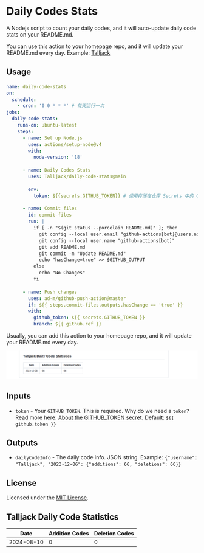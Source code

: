 # Daily Codes Stats

A Nodejs script to count your daily codes, and it will auto-update daily code stats on your README.md.

You can use this action to your homepage repo, and it will update your README.md every day. Example: [Talljack](https://github.com/Talljack/Talljack/blob/main/.github/workflows/code-stats.yml)

## Usage

```yml
name: daily-code-stats
on:
  schedule:
    - cron: '0 0 * * *' # 每天运行一次
jobs:
  daily-code-stats:
    runs-on: ubuntu-latest
    steps:
      - name: Set up Node.js
        uses: actions/setup-node@v4
        with:
          node-version: '18'

      - name: Daily Codes Stats
        uses: Talljack/daily-code-stats@main

        env:
          token: ${{secrets.GITHUB_TOKEN}} # 使用存储在仓库 Secrets 中的 GitHub 令牌

      - name: Commit files
        id: commit-files
        run: |
          if [ -n "$(git status --porcelain README.md)" ]; then
            git config --local user.email "github-actions[bot]@users.noreply.github.com"
            git config --local user.name "github-actions[bot]"
            git add README.md
            git commit -m "Update README.md"
            echo "hasChange=true" >> $GITHUB_OUTPUT
          else
            echo "No Changes"
          fi

      - name: Push changes
        uses: ad-m/github-push-action@master
        if: ${{ steps.commit-files.outputs.hasChange == 'true' }}
        with:
          github_token: ${{ secrets.GITHUB_TOKEN }}
          branch: ${{ github.ref }}
```

Usually, you can add this action to your homepage repo, and it will update your README.md every day.

![Talljack daily code](image.png)

## Inputs

- `token` - Your `GITHUB_TOKEN`. This is required. Why do we need a `token`? Read more here: [About the GITHUB_TOKEN secret](https://help.github.com/en/actions/automating-your-workflow-with-github-actions/authenticating-with-the-github_token#about-the-github_token-secret). Default: `${{ github.token }}`

## Outputs

- `dailyCodeInfo` - The daily code info. JSON string. Example: `{"username": "Talljack", "2023-12-06": {"additions": 66, "deletions": 66}}`

## License

Licensed under the [MIT License](LICENSE).

<!-- START_STATS -->

## Talljack Daily Code Statistics

| Date       | Addition Codes | Deletion Codes |
|------------|-----------|-----------|
| 2024-08-10 | 0 | 0 |

<!-- END_STATS -->
